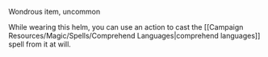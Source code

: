 Wondrous item, uncommon 

While wearing this helm, you can use an action to cast the [[Campaign Resources/Magic/Spells/Comprehend Languages|comprehend languages]] spell from it at will.